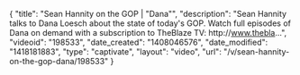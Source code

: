 {
    "title": "Sean Hannity on the GOP | \"Dana\"",
    "description": "Sean Hannity talks to Dana Loesch about the state of today's GOP. Watch full episodes of Dana on demand with a subscription to TheBlaze TV: http:\/\/www.thebla...",
    "videoid": "198533",
    "date_created": "1408046576",
    "date_modified": "1418181883",
    "type": "captivate",
    "layout": "video",
    "url": "\/v\/sean-hannity-on-the-gop-dana\/198533"
}